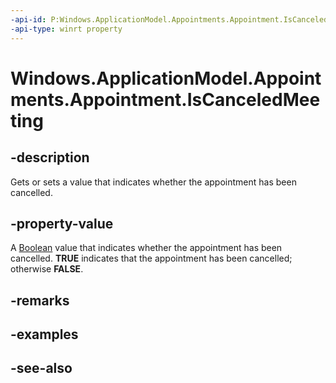----api-id: P:Windows.ApplicationModel.Appointments.Appointment.IsCanceledMeeting
-api-type: winrt property
---<!-- Property syntaxpublic bool IsCanceledMeeting { get;  set; }--># Windows.ApplicationModel.Appointments.Appointment.IsCanceledMeeting## -descriptionGets or sets a value that indicates whether the appointment has been cancelled.## -property-valueA [Boolean](https://msdn.microsoft.com/library/system.boolean.aspx) value that indicates whether the appointment has been cancelled. **TRUE** indicates that the appointment has been cancelled; otherwise **FALSE**.## -remarks## -examples## -see-also